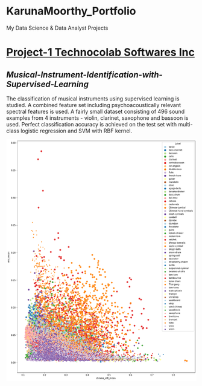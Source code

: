 # KarunaMoorthy_Portfolio
My Data Science &amp; Data Analyst Projects

# [Project-1 Technocolab Softwares Inc](https://github.com/karunamoorthyS/Musical-Instrument-Identification-with-Supervised-Learning.git)

## *Musical-Instrument-Identification-with-Supervised-Learning*

The classification of musical instruments using supervised learning is studied. A combined feature set including psychoacoustically relevant spectral features is used. A fairly small dataset consisting of 496 sound examples from 4 instruments - violin, clarinet, saxophone and bassoon is used. Perfect classification accuracy is achieved on the test set with multi-class logistic regression and SVM with RBF kernel.

![](https://github.com/karunamoorthyS/KarunaMoorthy_Portfolio/blob/main/Images/music_instrument_identification.png)
